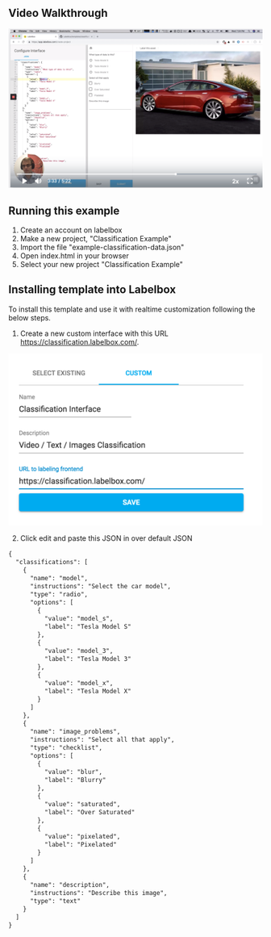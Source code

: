 ## Video Walkthrough

[![Video Tutorial](./watchme.png)](https://www.useloom.com/share/c8bbd247ee674b6f8c2c6c34da2e3575)

## Running this example

1. Create an account on labelbox
2. Make a new project, "Classification Example"
3. Import the file "example-classification-data.json"
4. Open index.html in your browser
5. Select your new project "Classification Example"

## Installing template into Labelbox

To install this template and use it with realtime customization following the below steps.

1. Create a new custom interface with this URL https://classification.labelbox.com/.

![](./custom_interface.png)

2. Click edit and paste this JSON in over default JSON

```
{
  "classifications": [
    {
      "name": "model",
      "instructions": "Select the car model",
      "type": "radio",
      "options": [
        {
          "value": "model_s",
          "label": "Tesla Model S"
        },
        {
          "value": "model_3",
          "label": "Tesla Model 3"
        },
        {
          "value": "model_x",
          "label": "Tesla Model X"
        }
      ]
    },
    {
      "name": "image_problems",
      "instructions": "Select all that apply",
      "type": "checklist",
      "options": [
        {
          "value": "blur",
          "label": "Blurry"
        },
        {
          "value": "saturated",
          "label": "Over Saturated"
        },
        {
          "value": "pixelated",
          "label": "Pixelated"
        }
      ]
    },
    {
      "name": "description",
      "instructions": "Describe this image",
      "type": "text"
    }
  ]
}
```